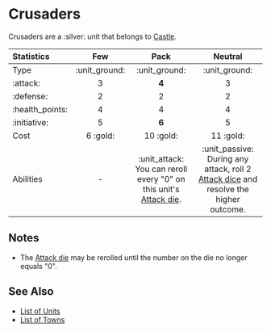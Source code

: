 # Crusaders

Crusaders are a :silver: unit that belongs to [Castle](../towns/castle.md).

| Statistics | Few | Pack | Neutral |
| :--- | :---: | :---: | :---: |
| Type | :unit_ground: | :unit_ground: | :unit_ground: |
| :attack: | 3 | **4** | 3 |
| :defense: | 2 | 2 | 2 |
| :health_points: | 4 | 4 | 4 |
| :initiative: | 5 | **6** | 5 |
| Cost | 6 :gold: | 10 :gold: | 11 :gold: |
| Abilities | - | :unit_attack: You can reroll every "0" on this unit's [Attack die](../dice.md#attack-die). | :unit_passive: During any attack, roll 2 [Attack dice](../dice.md#attack-die) and resolve the higher outcome. |


## Notes

- The [Attack die](../dice.md#attack-die) may be rerolled until the number on the die no longer equals "0".


## See Also

- [List of Units](index.md)
- [List of Towns](../towns/index.md)